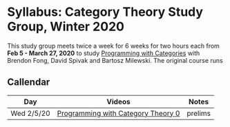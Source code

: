 # Syllabus: Category Theory Study Group, Winter 2020


This study group meets twice a week for 6 weeks for two hours each from 
**Feb 5 - March 27, 2020** to study 
[Programming with Categories](https://youtu.be/NUBEB9QlNCM)
with Brendon Fong, David Spivak and Bartosz Milewski. The original course runs 

## Callendar

Day | Videos | Notes
----|----|---
Wed 2/5/20 | [Programming with Category Theory 0](https://youtu.be/NUBEB9QlNCM) | prelims
